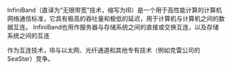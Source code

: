 InfiniBand（直译为“无限带宽”技术，缩写为IB）是一个用于高性能计算的计算机网络通信标准，它具有极高的吞吐量和极低的延迟，用于计算机与计算机之间的数据互连。
InfiniBand也用作服务器与存储系统之间的直接或交换互连，以及存储系统之间的互连

作为互连技术，IB与以太网、光纤通道和其他专有技术（例如克雷公司的SeaStar）竞争。
